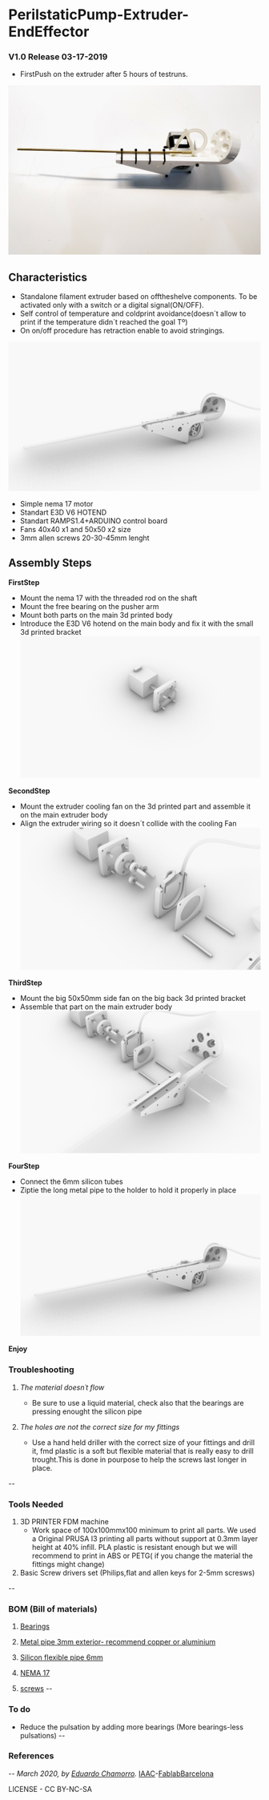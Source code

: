 # PerilstaticPump-Extruder-EndEffector

### V1.0 Release 03-17-2019
- FirstPush on the extruder after 5 hours of testruns.

![](img/00.jpg)

## Characteristics

- Standalone filament extruder based on offtheshelve components. To be activated only with a switch or a digital signal(ON/OFF).
- Self control of temperature and coldprint avoidance(doesn´t allow to print if the temperature didn´t reached the goal Tº)
- On on/off procedure has retraction enable to avoid stringings.


![](img/00.png)


* Simple nema 17 motor
* Standart E3D V6 HOTEND
* Standart RAMPS1.4+ARDUINO control board
* Fans 40x40 x1 and 50x50 x2 size
* 3mm allen screws 20-30-45mm lenght

## Assembly Steps

**FirstStep**

- Mount the nema 17 with the threaded rod on the shaft
- Mount the free bearing on the pusher arm
- Mount both parts on the main 3d printed body
- Introduce the E3D V6 hotend on the main body and fix it with the small 3d printed bracket
![](img/01.png)

**SecondStep**

- Mount the extruder cooling fan on the 3d printed part and assemble it on the main extruder body
- Align the extruder wiring so it doesn´t collide with the cooling Fan
![](img/02.png)

**ThirdStep**

- Mount the big 50x50mm side fan on the big back 3d printed bracket
- Assemble that part on the main extruder body
![](img/03.png)

**FourStep**

- Connect the 6mm silicon tubes
- Ziptie the long metal pipe to the holder to hold it properly in place
![](img/00.png)


**Enjoy**



### Troubleshooting

1. *The material doesn´t flow*

	* Be sure to use a liquid material, check also that the bearings are pressing enought the silicon pipe

2. *The holes are not the correct size for my fittings*
	* Use a hand held driller with the correct size of your fittings and drill it, fmd plastic is a soft but flexible material that is really easy to drill trought.This is done in pourpose to help the screws last longer in place.

--

### Tools Needed

1. 3D PRINTER FDM machine
	* Work space of 100x100mmx100 minimum to print all parts. We used a Original PRUSA I3 printing all parts without support at 0.3mm layer height at 40% infill. PLA plastic is resistant enough but we will recommend to print in ABS or PETG( if you change the material the fittings might change)
2. Basic Screw drivers set (Philips,flat and allen keys for 2-5mm scresws)

--
### BOM (Bill of materials)

1. [Bearings]()

2. [Metal pipe 3mm exterior- recommend copper or aluminium]()

3. [Silicon flexible pipe 6mm]()

4. [NEMA 17](https://www.amazon.es/Longruner-Impresora-4-Cables-Conector-LD08/dp/B07FKH52S5/ref=sr_1_1_sspa?__mk_es_ES=%C3%85M%C3%85%C5%BD%C3%95%C3%91&keywords=nema17&qid=1575457302&sr=8-1-spons&spLa=ZW5jcnlwdGVkUXVhbGlmaWVyPUEyQTRMSDVGUTNDT1JPJmVuY3J5cHRlZElkPUEwMjIxMTY0MTQxTFpESFQwUUlNTSZlbmNyeXB0ZWRBZElkPUEwMTEzNTgwMjdNVDFJQVY3OFlKMiZ3aWRnZXROYW1lPXNwX2F0ZiZhY3Rpb249Y2xpY2tSZWRpcmVjdCZkb05vdExvZ0NsaWNrPXRydWU&th=1)

5. [screws](https://www.amazon.es/Mcbazel-Stainless-Steel-Phillips-Screws/dp/B07KLRXNSH/ref=sr_1_5?__mk_es_ES=%C3%85M%C3%85%C5%BD%C3%95%C3%91&keywords=screw+set&qid=1575457678&sr=8-5)
--

### To do
* Reduce the pulsation by adding more bearings (More bearings-less pulsations)
--

### References


--
*March 2020, by [Eduardo Chamorro](http://eduardochamorro.github.io/beansreels/index.html).*
[IAAC](https://iaac.net/)-[FablabBarcelona](https://fablabbcn.org/)

LICENSE - CC BY-NC-SA
